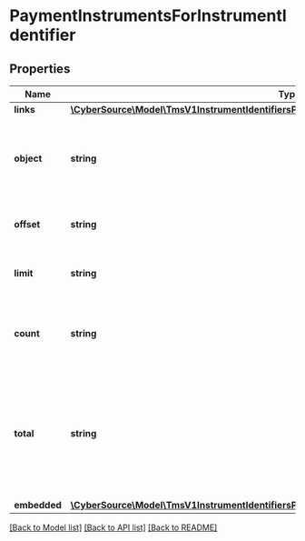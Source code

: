 # PaymentInstrumentsForInstrumentIdentifier

## Properties
Name | Type | Description | Notes
------------ | ------------- | ------------- | -------------
**links** | [**\CyberSource\Model\TmsV1InstrumentIdentifiersPaymentInstrumentsGet200ResponseLinks**](TmsV1InstrumentIdentifiersPaymentInstrumentsGet200ResponseLinks.md) |  | [optional] 
**object** | **string** | &#39;Shows the response is a collection of objects.&#39;  Valid values: - collection | [optional] 
**offset** | **string** | The offset parameter supplied in the request. | [optional] 
**limit** | **string** | The limit parameter supplied in the request. | [optional] 
**count** | **string** | The number of Payment Instruments returned in the array. | [optional] 
**total** | **string** | The total number of Payment Instruments associated with the Instrument Identifier in the zero-based dataset. | [optional] 
**embedded** | [**\CyberSource\Model\TmsV1InstrumentIdentifiersPaymentInstrumentsGet200ResponseEmbedded**](TmsV1InstrumentIdentifiersPaymentInstrumentsGet200ResponseEmbedded.md) |  | [optional] 

[[Back to Model list]](../README.md#documentation-for-models) [[Back to API list]](../README.md#documentation-for-api-endpoints) [[Back to README]](../README.md)


